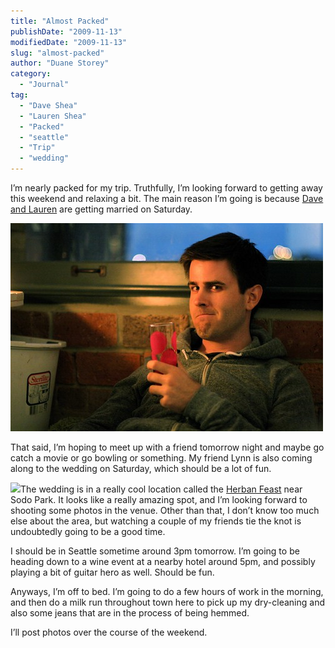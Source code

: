 ```yaml
---
title: "Almost Packed"
publishDate: "2009-11-13"
modifiedDate: "2009-11-13"
slug: "almost-packed"
author: "Duane Storey"
category:
  - "Journal"
tag:
  - "Dave Shea"
  - "Lauren Shea"
  - "Packed"
  - "seattle"
  - "Trip"
  - "wedding"
---
```


I’m nearly packed for my trip. Truthfully, I’m looking forward to getting away this weekend and relaxing a bit. The main reason I’m going is because [Dave and Lauren](http://www.daveandlauren.us) are getting married on Saturday.

![Dave Shea](_images/almost-packed-1.jpg)

That said, I’m hoping to meet up with a friend tomorrow night and maybe go catch a movie or go bowling or something. My friend Lynn is also coming along to the wedding on Saturday, which should be a lot of fun.

![](http://www.herbanfeast.com/images/sodo-image.jpg)The wedding is in a really cool location called the [Herban Feast](http://www.herbanfeast.com/photo-gallery.html) near Sodo Park. It looks like a really amazing spot, and I’m looking forward to shooting some photos in the venue. Other than that, I don’t know too much else about the area, but watching a couple of my friends tie the knot is undoubtedly going to be a good time.

I should be in Seattle sometime around 3pm tomorrow. I’m going to be heading down to a wine event at a nearby hotel around 5pm, and possibly playing a bit of guitar hero as well. Should be fun.

Anyways, I’m off to bed. I’m going to do a few hours of work in the morning, and then do a milk run throughout town here to pick up my dry-cleaning and also some jeans that are in the process of being hemmed.

I’ll post photos over the course of the weekend.